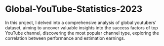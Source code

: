 # Global-YouTube-Statistics-2023
In this project, I delved into a comprehensive analysis of global youtubers’ dataset, aiming to uncover valuable insights into the success factors of top YouTube channel, discovering the most popular channel type, exploring the correlation between performance and estimation earnings.
